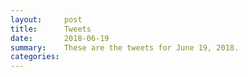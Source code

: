 ```yaml
---
layout:     post
title:      Tweets
date:       2018-06-19
summary:    These are the tweets for June 19, 2018.
categories:
---
```


